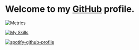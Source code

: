 # Welcome to my <a href="https://github.com/jumalley">GitHub</a> profile.

![Metrics](https://metrics.lecoq.io/jumalley?template=classic&base.hireable=true&languages=1&lines=1&stars=1&activity=1&fortune=1&repositories=1&achievements=1&introduction=1&base=header%2C%20activity%2C%20community%2C%20repositories%2C%20metadata&base.indepth=false&base.hireable=true&base.skip=false&repositories.batch=100&repositories.forks=false&repositories.affiliations=owner&languages=false&languages.limit=8&languages.threshold=0%25&languages.other=false&languages.colors=github&languages.sections=most-used&languages.indepth=false&languages.analysis.timeout=15&languages.analysis.timeout.repositories=7.5&languages.categories=markup%2C%20programming&languages.recent.categories=markup%2C%20programming&languages.recent.load=300&languages.recent.days=14&lines=false&lines.sections=base&lines.repositories.limit=4&lines.history.limit=1&stars=false&stars.limit=4&repositories=false&repositories.pinned=0&repositories.starred=0&repositories.random=0&repositories.order=featured%2C%20pinned%2C%20starred%2C%20random&achievements=false&achievements.threshold=C&achievements.secrets=true&achievements.display=detailed&achievements.limit=0&activity=false&activity.limit=5&activity.load=300&activity.days=14&activity.visibility=all&activity.timestamps=false&activity.filter=all&introduction=false&introduction.title=true&fortune=false&config.timezone=Europe%2FParis&config.twemoji=true)

[![My Skills](https://skillicons.dev/icons?i=atom,js,html,css,arduino,c,cpp,codepen,discord,bots,eclipse,figma,git,github,githubactions,jquery,lua,mongodb,mysql,nodejs,nuxtjs,php,powershell,processing,py,stackoverflow,symfony,ts,vscode,wordpress,xd)](https://skillicons.dev)

[![spotify-github-profile](https://spotify-github-profile.vercel.app/api/view?uid=c3f6knsep3epsxyd71mzwj4t2&cover_image=true&theme=default&show_offline=false&background_color=121212&interchange=false)](https://github.com/kittinan/spotify-github-profile)
